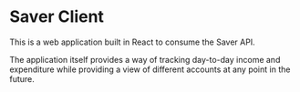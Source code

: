 # Saver Client

This is a web application built in React to consume the Saver API.

The application itself provides a way of tracking day-to-day income and expenditure while providing a view of different accounts at any point in the future.
